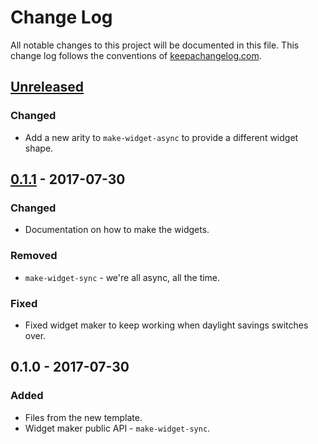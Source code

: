 # Change Log
All notable changes to this project will be documented in this file. This change log follows the conventions of [keepachangelog.com](http://keepachangelog.com/).

## [Unreleased]
### Changed
- Add a new arity to `make-widget-async` to provide a different widget shape.

## [0.1.1] - 2017-07-30
### Changed
- Documentation on how to make the widgets.

### Removed
- `make-widget-sync` - we're all async, all the time.

### Fixed
- Fixed widget maker to keep working when daylight savings switches over.

## 0.1.0 - 2017-07-30
### Added
- Files from the new template.
- Widget maker public API - `make-widget-sync`.

[Unreleased]: https://github.com/your-name/tophat/compare/0.1.1...HEAD
[0.1.1]: https://github.com/your-name/tophat/compare/0.1.0...0.1.1
